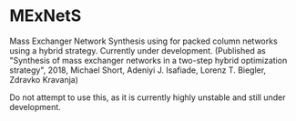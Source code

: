 # MExNetS
Mass Exchanger Network Synthesis using for packed column networks using a hybrid strategy. Currently under development. (Published as "Synthesis of mass exchanger networks in a two-step hybrid optimization strategy", 2018, Michael Short, Adeniyi J. Isafiade, Lorenz T. Biegler, Zdravko Kravanja)

Do not attempt to use this, as it is currently highly unstable and still under development.
